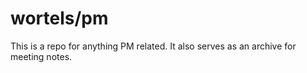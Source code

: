 # wortels/pm
This is a repo for anything PM related.
It also serves as an archive for meeting notes.
